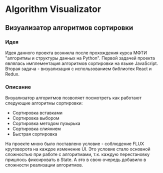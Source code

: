 Algorithm Visualizator
=================
Визуализатор алгоритмов сортировки
----------------

### Идея
Идея данного проекта возникла после прохождения курса МФТИ "алгоритмы и структуры данных на Python". Первой задачей проекта являлась имплементация алгоритмов сортировки на языке JavaScript. Вторая задача - визуализация с использованием библиотек React и Redux.

### Описание
Визуализатор алгоритмов позволяет посмотреть как работают следующие алгоритмы сортировки:
* Сортировка вставками
* Сортировка выбором
* Сортировка методом пузырька
* Сортировка слиянием
* Быстрая сортировка

На проекте мною было поставлено условие - соблюдение FLUX круговорота на каждое изменение UI. Это условие стало основной сложностью при работе с алгоритмами, т.к. каждую перестановку пришлось фиксировать в State. А это в свою очередь добавило в сложности реализации алгоритмов.
